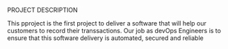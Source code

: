 PROJECT DESCRIPTION

This pproject is the first project to deliver a software that will help our customers to record their transsactions. Our job as devOps Engineers is to ensure that this software delivery is automated, secured and reliable
